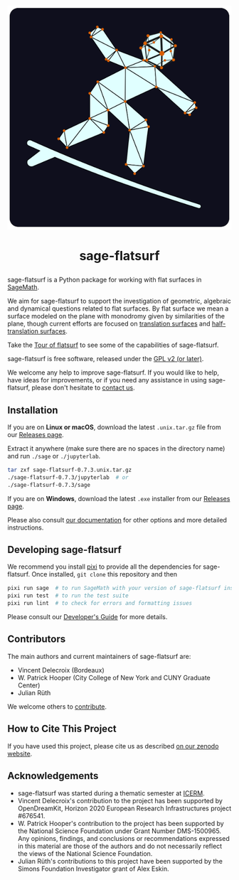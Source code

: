<p align="center">
    <img alt="logo" src="https://github.com/flatsurf/sage-flatsurf/raw/master/doc/static/logo.svg?sanitize=true">
</p>

<h1><p align="center">sage-flatsurf</p></h1>

sage-flatsurf is a Python package for working with flat surfaces in
[SageMath](https://sagemath.org).

We aim for sage-flatsurf to support the investigation of geometric, algebraic
and dynamical questions related to flat surfaces. By flat surface we mean a
surface modeled on the plane with monodromy given by similarities of the plane,
though current efforts are focused on [translation
surfaces](https://en.wikipedia.org/wiki/Translation_surface) and
[half-translation
surfaces](https://en.wikipedia.org/wiki/Translation_surface#Half-translation_surfaces).

Take the [Tour of flatsurf](https://flatsurf.github.io/sage-flatsurf/examples/tour)
to see some of the capabilities of sage-flatsurf.

sage-flatsurf is free software, released under the [GPL v2 (or later)](./COPYING).

We welcome any help to improve sage-flatsurf. If you would like to help, have
ideas for improvements, or if you need any assistance in using sage-flatsurf,
please don't hesitate to [contact us](https://flatsurf.github.io#contact).

## Installation

If you are on **Linux or macOS**, download the latest `.unix.tar.gz` file from our
[Releases page](https://github.com/flatsurf/sage-flatsurf/releases).

Extract it anywhere (make sure there are no spaces in the directory name) and
run `./sage` or `./jupyterlab`.

```sh
tar zxf sage-flatsurf-0.7.3.unix.tar.gz
./sage-flatsurf-0.7.3/jupyterlab  # or
./sage-flatsurf-0.7.3/sage
```

If you are on **Windows**, download the latest `.exe` installer from our [Releases
page](https://github.com/flatsurf/sage-flatsurf/releases).

Please also consult [our
documentation](https://flatsurf.github.io/sage-flatsurf/#installation) for
other options and more detailed instructions.

## Developing sage-flatsurf

We recommend you install [pixi](https://pixi.sh) to provide all the
dependencies for sage-flatsurf. Once installed, `git clone` this repository and
then

```sh
pixi run sage  # to run SageMath with your version of sage-flatsurf installed
pixi run test  # to run the test suite
pixi run lint  # to check for errors and formatting issues
```

Please consult our [Developer's
Guide](https://flatsurf.github.io/sage-flatsurf/developer.html) for more
details.

## Contributors

The main authors and current maintainers of sage-flatsurf are:

* Vincent Delecroix (Bordeaux)
* W. Patrick Hooper (City College of New York and CUNY Graduate Center)
* Julian Rüth

We welcome others to [contribute](https://flatsurf.github.io#contact).

## How to Cite This Project

If you have used this project, please cite us as described [on our
zenodo website](https://zenodo.org/badge/latestdoi/13970050).

## Acknowledgements

* sage-flatsurf was started during a thematic semester at
  [ICERM](https://icerm.brown.edu).
* Vincent Delecroix's contribution to the project has been supported by
  OpenDreamKit, Horizon 2020 European Research Infrastructures project #676541.
* W. Patrick Hooper's contribution to the project has been supported by the National
  Science Foundation under Grant Number DMS-1500965. Any opinions, findings,
  and conclusions or recommendations expressed in this material are those of
  the authors and do not necessarily reflect the views of the National Science
  Foundation.
* Julian Rüth's contributions to this project have been supported by the Simons
  Foundation Investigator grant of Alex Eskin.
